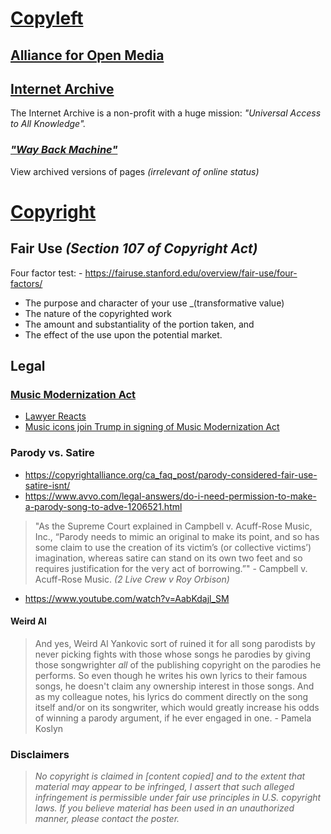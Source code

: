 # [Copyleft](https://en.wikipedia.org/wiki/Copyleft)

## [Alliance for Open Media](https://en.wikipedia.org/wiki/Alliance_for_Open_Media)


## [Internet Archive](https://archive.org)

The Internet Archive is a non-profit with a huge mission: _"Universal Access to All Knowledge"._


### [_"Way Back Machine"_](https://archive.org/web/)

View archived versions of pages _(irrelevant of online status)_


# [Copyright](https://en.wikipedia.org/wiki/Copyright)


## Fair Use _(Section 107 of Copyright Act)_

Four factor test: - https://fairuse.stanford.edu/overview/fair-use/four-factors/

  - The purpose and character of your use _(transformative value)
  - The nature of the copyrighted work
  - The amount and substantiality of the portion taken, and
  - The effect of the use upon the potential market.


## Legal

### [Music Modernization Act](https://en.wikipedia.org/wiki/Music_Modernization_Act)

  - [Lawyer Reacts](https://www.youtube.com/watch?v=ykazv-o_w0s)
  - [Music icons join Trump in signing of Music Modernization Act](https://www.youtube.com/watch?v=vTqiS7WCGqY)


### Parody vs. Satire

  - https://copyrightalliance.org/ca_faq_post/parody-considered-fair-use-satire-isnt/
  - https://www.avvo.com/legal-answers/do-i-need-permission-to-make-a-parody-song-to-adve-1206521.html

> "As the Supreme Court explained in Campbell v. Acuff-Rose Music, Inc., “Parody needs to mimic an original to make its point, and so has some claim to use the creation of its victim’s (or collective victims’) imagination, whereas satire can stand on its own two feet and so requires justification for the very act of borrowing.”" - Campbell v. Acuff-Rose Music. _(2 Live Crew v Roy Orbison)_

  - https://www.youtube.com/watch?v=AabKdajl_SM


#### Weird Al

> And yes, Weird Al Yankovic sort of ruined it for all song parodists by never picking fights with those whose songs he parodies by giving those songwrighter _all_ of the publishing copyright on the parodies he performs. So even though he writes his own lyrics to their famous songs, he doesn't claim any ownership interest in those songs. And as my colleague notes, his lyrics do comment directly on the song itself and/or on its songwriter, which would greatly increase his odds of winning a parody argument, if he ever engaged in one. - Pamela Koslyn


### Disclaimers

> _No copyright is claimed in [content copied] and to the extent that material may appear to be infringed, I assert that such alleged infringement is permissible under fair use principles in U.S. copyright laws. If you believe material has been used in an unauthorized manner, please contact the poster._
